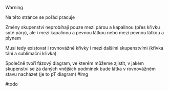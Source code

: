 
> [!warning]
>Na této stránce se pořád pracuje


Změny skupenství neprobíhají pouze mezi párou
a kapalinou (přes křivku syté páry), ale i mezi kapalinou
a pevnou látkou nebo mezi pevnou látkou a plynem

Musí tedy existovat i rovnovážné křivky i mezi dalšími
skupenstvími (křivka tání a sublimační křivka)

Společně tvoří fázový diagram, ve kterém můžeme
zjistit, v jakém skupenství se za daných vnějších
podmínek bude látka v rovnovážném stavu nacházet
(je to pT diagram)
#img

#todo